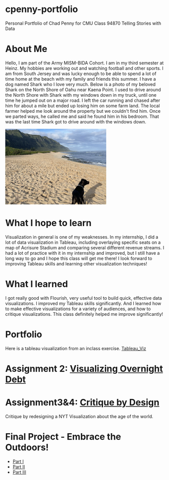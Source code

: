 # cpenny-portfolio
Personal Portfolio of Chad Penny for CMU Class 94870 Telling Stories with Data

# About Me
Hello, I am part of the Army MISM-BIDA Cohort. I am in my third semester at Heinz. My hobbies are working out and watching football and other sports. I am from South Jersey and was lucky enough to be able to spend a lot of time home at the beach with my family and friends this summer. I have a dog named Shark who I love very much. Below is a photo of my beloved Shark on the North Shore of Oahu near Kaena Point. I used to drive around the North Shore with Shark with my windows down in my truck, until one time he jumped out on a major road. I left the car running and chased after him for about a mile but ended up losing him on some farm land. The local farmer helped me look around the property but we couldn't find him. Once we parted ways, he called me and said he found him in his bedroom. That was the last time Shark got to drive around with the windows down. 

![shark](shark.png)

# What I hope to learn
Visualization in general is one of my weaknesses. In my internship, I did a lot of data visualization in Tableau, including overlaying specific seats on a map of Acrisure Stadium and comparing several different revenue streams. I had a lot of practice with it in my internship and improved, but I still have a long way to go and I hope this class will get me there! I look forward to improving Tableau skills and learning other visualization techniques! 

# What I learned
I got really good with Flourish, very useful tool to build quick, effective data visualizations. I improved my Tableau skills significantly.
And I learned how to make effective visualizations for a variety of audiences, and how to critique visualizations. This class definitely helped me improve significantly!

# Portfolio 
Here is a tableau visualization from an inclass exercise. 
[Tableau_Viz](tableau1.md)

# Assignment 2: [Visualizing Overnight Debt](dataviz3.md)

# Assignment3&4: [Critique by Design](assignment3_4.md)
Critique by redesigning a NYT Visualization about the age of the world.
 
# Final Project - Embrace the Outdoors! 
- [Part I](finalProject_part1.md)
- [Part II](finalproject_part2.md)
- [Part III](finalProject_part3.md)
